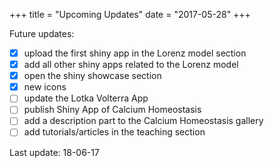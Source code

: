 +++
  title = "Upcoming Updates"
  date = "2017-05-28"
+++

Future updates:

- [x] upload the first shiny app in the Lorenz model section
- [x] add all other shiny apps related to the Lorenz model
- [x] open the shiny showcase section
- [x] new icons
- [ ] update the Lotka Volterra App
- [ ] publish Shiny App of Calcium Homeostasis
- [ ] add a description part to the Calcium Homeostasis gallery
- [ ] add tutorials/articles in the teaching section 

Last update: 18-06-17